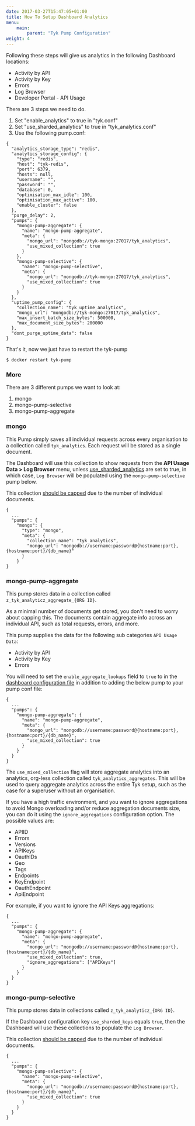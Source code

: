 ```yaml
---
date: 2017-03-27T15:47:05+01:00
title: How To Setup Dashboard Analytics
menu:
    main:
        parent: "Tyk Pump Configuration"
weight: 4 
---
```


Following these steps will give us analytics in the following Dashboard locations:

* Activity by API
* Activity by Key
* Errors
* Log Browser
* Developer Portal - API Usage

There are 3 steps we need to do.  

1.  Set "enable_analytics" to true in "tyk.conf"
2.  Set "use_sharded_analytics" to true in "tyk_analytics.conf"
3.  Use the following pump.conf:

```{.json}
{
  "analytics_storage_type": "redis",
  "analytics_storage_config": {
    "type": "redis",
    "host": "tyk-redis",
    "port": 6379,
    "hosts": null,
    "username": "",
    "password": "",
    "database": 0,
    "optimisation_max_idle": 100,
    "optimisation_max_active": 100,
    "enable_cluster": false
  },
  "purge_delay": 2,
  "pumps": {
    "mongo-pump-aggregate": {
      "name": "mongo-pump-aggregate",
      "meta": {
        "mongo_url": "mongodb://tyk-mongo:27017/tyk_analytics",
        "use_mixed_collection": true
      }
    },
    "mongo-pump-selective": {
      "name": "mongo-pump-selective",
      "meta": {
        "mongo_url": "mongodb://tyk-mongo:27017/tyk_analytics",
        "use_mixed_collection": true
      }
    }
  },
  "uptime_pump_config": {
    "collection_name": "tyk_uptime_analytics",
    "mongo_url": "mongodb://tyk-mongo:27017/tyk_analytics",
    "max_insert_batch_size_bytes": 500000,
    "max_document_size_bytes": 200000
  },
  "dont_purge_uptime_data": false
}
```

That's it, now we just have to restart the tyk-pump

```
$ docker restart tyk-pump
```

### More

There are 3 different pumps we want to look at:

1. mongo 
2. mongo-pump-selective
3. mongo-pump-aggregate

### mongo

This Pump simply saves all individual requests across every organisation to a collection called `tyk_analytics`. Each request will be stored as a single document.

The Dashboard will use this collection to show requests from the **API Usage Data > Log Browser** menu, unless [use_sharded_analytics](/docs/tyk-configuration-reference/tyk-dashboard-configuration-options/) are set to true, in which case, `Log Browser` will be populated using the `mongo-pump-selective` pump below.

This collection [should be capped](/docs/tyk-configuration-reference/tyk-pump-configuration/tyk-pump-configuration/#capping-analytics-data) due to the number of individual documents.

```{.json}
{
  ...
  "pumps": { 
    "mongo": {
      "type": "mongo",
      "meta": {
        "collection_name": "tyk_analytics",
        "mongo_url": "mongodb://username:password@{hostname:port},{hostname:port}/{db_name}"
      }
    }
}
```

### mongo-pump-aggregate
This pump stores data in a collection called `z_tyk_analyticz_aggregate_{ORG ID}`.  

As a minimal number of documents get stored, you don't need to worry about capping this. The documents contain aggregate info across an individual API, such as total requests, errors, and more.

This pump supplies the data for the following sub categories `API Usage Data`:

* Activity by API
* Activity by Key
* Errors

You will need to set the `enable_aggregate_lookups` field to `true` to in the [dashboard configuration file](https://tyk.io/docs/tyk-configuration-reference/tyk-dashboard-configuration-options/) in addition to adding the below pump to your pump conf file:

```{.json}
{
  ...
  "pumps": {
    "mongo-pump-aggregate": {
      "name": "mongo-pump-aggregate",
      "meta": {
        "mongo_url": "mongodb://username:password@{hostname:port},{hostname:port}/{db_name}",
        "use_mixed_collection": true
      }
    }
  }
}
```

The `use_mixed_collection` flag will store aggregate analytics into an analytics, org-less collection called `tyk_analytics_aggregates`. This will be used to query aggregate analytics across the entire Tyk setup, such as the case for a superuser without an organisation.

If you have a high traffic environment, and you want to ignore aggregations to avoid Mongo overloading and/or reduce aggregation documents size, you can do it using the `ignore_aggregations` configuration option. The possible values are:
* APIID
* Errors
* Versions
* APIKeys
* OauthIDs
* Geo
* Tags
* Endpoints
* KeyEndpoint
* OauthEndpoint
* ApiEndpoint

For example, if you want to ignore the API Keys aggregations:
```{.json}
{
  ...
  "pumps": {
    "mongo-pump-aggregate": {
      "name": "mongo-pump-aggregate",
      "meta": {
        "mongo_url": "mongodb://username:password@{hostname:port},{hostname:port}/{db_name}",
        "use_mixed_collection": true,
        "ignore_aggregations": ["APIKeys"]
      }
    }
  }
}
```

### mongo-pump-selective

This pump stores data in collections called `z_tyk_analyticz_{ORG ID}`.

If the Dashboard configuration key `use_sharded_keys` equals `true`, then the Dashboard will use these collections to populate the `Log Browser`.

This collection [should be capped](/docs/tyk-configuration-reference/tyk-pump-configuration/#capping-analytics-data) due to the number of individual documents.
```{.json}
{
  ...
  "pumps": {
    "mongo-pump-selective": {
      "name": "mongo-pump-selective",
      "meta": {
        "mongo_url": "mongodb://username:password@{hostname:port},{hostname:port}/{db_name}",
        "use_mixed_collection": true
      }
    }
  }
}
```
